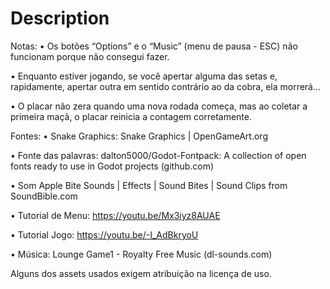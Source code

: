 # Description

Notas:
• Os botões “Options” e o “Music” (menu de pausa - ESC) não funcionam porque não consegui fazer.

• Enquanto estiver jogando, se você apertar alguma das setas e, rapidamente, apertar outra em sentido contrário ao da cobra, ela morrerá...

• O placar não zera quando uma nova rodada começa, mas ao coletar a primeira maçã, o placar reinicia a contagem corretamente.


Fontes:
• Snake Graphics: Snake Graphics | OpenGameArt.org

• Fonte das palavras: dalton5000/Godot-Fontpack: A collection of open fonts ready to use in Godot projects (github.com)

• Som Apple Bite Sounds | Effects | Sound Bites | Sound Clips from SoundBible.com

• Tutorial de Menu: https://youtu.be/Mx3iyz8AUAE

• Tutorial Jogo: https://youtu.be/-I_AdBkryoU

• Música: Lounge Game1 - Royalty Free Music (dl-sounds.com)



Alguns dos assets usados exigem atribuição na licença de uso.

